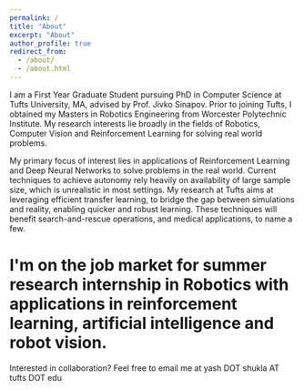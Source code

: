 ```yaml
---
permalink: /
title: "About"
excerpt: "About"
author_profile: true
redirect_from: 
  - /about/
  - /about.html
---
```


I am a First Year Graduate Student pursuing PhD in Computer Science at Tufts University, MA, advised by Prof. Jivko Sinapov. Prior to joining Tufts, I obtained my Masters in Robotics Engineering from Worcester Polytechnic Institute. My research interests lie broadly in the fields of Robotics, Computer Vision and Reinforcement Learning for solving real world problems.


My primary focus of interest lies in applications of Reinforcement Learning and Deep Neural Networks to solve problems in the real world. Current techniques to achieve autonomy rely heavily on availability of large sample size, which is unrealistic in most settings. My research at Tufts aims at leveraging efficient transfer learning, to bridge the gap between simulations and reality, enabling quicker and robust learning. These techniques will benefit search-and-rescue operations, and medical applications, to name a few. 


# I'm on the job market for summer research internship in Robotics with applications in reinforcement learning, artificial intelligence and robot vision.

Interested in collaboration? Feel free to email me at yash DOT shukla AT tufts DOT edu
